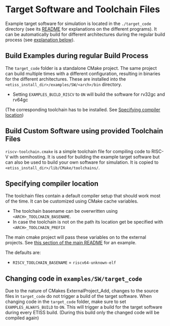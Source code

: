 # Target Software and Toolchain Files

Example target software for simulation is located in the `./target_code` directory
(see its [README](target_code/ReadME.md) for explanations on the different programs).
It can be automatically build for different architectures during the regular build process (see [explanation below](#build-examples-during-regular-build-process)).

## Build Examples during regular Build Process

The `target_code` folder is a standalone CMake project.
The same project can build multiple times with a different configuration,
resulting in binaries for the different architectures.
These are installed into the `<etiss_install_dir>/examples/SW/<arch>/bin` directory.

- Setting `EXAMPLES_BUILD_RISCV` to `ON` will build the software for rv32gc and rv64gc
 
(The corresponding toolchain has to be installed. See [Specifying compiler location](#specifying-compiler-location))

## Build Custom Software using provided Toolchain Files

`riscv-toolchain.cmake` is a simple toolchain file for compiling code to RISC-V with semihosting.
It is used for building the example target software but can also be used to build your own software for simulation. It is copied to `<etiss_install_dir>/lib/CMake/toolchains/`.

## Specifying compiler location

The toolchain files contain a default compiler setup that should work most of the time.
It can be customized using CMake cache variables.

- The toolchain basename can be overwritten using `<ARCH>_TOOLCHAIN_BASENAME`.
- In case the toolchain is not on the path its location get be specified with `<ARCH>_TOOLCHAIN_PREFIX`

The main cmake project will pass these variables on to the external projects.
See [this section of the main README](../../README.md#example-target-software) for an example.

The defaults are:
- `RISCV_TOOLCHAIN_BASENAME` = `riscv64-unknown-elf`

## Changing code in `examples/SW/target_code`

Due to the nature of CMakes ExternalProject_Add, changes to the source files in `target_code` do not trigger a build of the target software.
When changing code in the `target_code` folder, make sure to set `EXAMPLES_ALWAYS_BUILD` to `ON`.
This will trigger a build for the target software during every ETISS build.
(During this build only the changed code will be compiled again)
